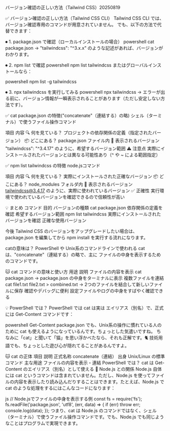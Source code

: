 バージョン確認の正しい方法（Tailwind CSS）20250819

✅ バージョン確認の正しい方法（Tailwind CSS CLI）
Tailwind CSS CLI では、バージョン確認専用のコマンドが用意されていません。
でも、以下の方法で代替できます：

⏺ 1. package.json で確認（ローカルインストールの場合）
powershell
cat package.json
→ "tailwindcss": "^3.x.x" のような記述があれば、バージョンがわかります。

⏺ 2. npm list で確認
powershell
npm list tailwindcss
またはグローバルインストールなら：

powershell
npm list -g tailwindcss

⏺ 3. npx tailwindcss を実行してみる
powershell
npx tailwindcss
→ エラーが出る前に、バージョン情報が一瞬表示されることがあります（ただし安定しない方法です）。

✅ cat package.json の特徴("concatenate"（連結する）の略)
シェル（ターミナル）で使うファイル操作コマンド

項目	                        内容
🔍 何を見ている？	        プロジェクトの依存関係の定義（指定されたバージョン）
📦 どこにある？	            package.json ファイル内
📌 表示されるバージョン	    "tailwindcss": "^3.4.17" のように、希望するバージョン範囲
⚠️ 注意点	                実際にインストールされたバージョンとは異なる可能性あり（^ や ~ による範囲指定）

✅ npm list tailwindcss の特徴
node.jsコマンド

項目	                        内容
🔍 何を見ている？	        実際にインストールされた正確なバージョン
📦 どこにある？	            node_modules フォルダ内
📌 表示されるバージョン	    tailwindcss@3.4.17 のように、実際に使われているバージョン
✅ 正確性	              実行環境で使われているバージョンを確認できるので信頼性が高い

💡 まとめ
コマンド	                    目的	                            バージョンの種類
cat package.json	    依存関係の定義を確認	                  希望するバージョン範囲
npm list tailwindcss	実際にインストールされたバージョンを確認	正確な使用バージョン

今後 Tailwind CSS のバージョンをアップグレードしたい場合は、package.json を編集してから npm install を実行する流れになります。

catの意味は？
PowerShell や Unix系のコマンドラインで使われる cat は、"concatenate"（連結する）の略で、主に ファイルの中身を表示するためのコマンドです。

🐱 cat コマンドの意味と使い方
用途	                    説明
ファイルの内容を表示	cat package.json → package.json の中身をターミナルに表示
複数ファイルを連結	    cat file1.txt file2.txt > combined.txt → 2つのファイルを結合して新しいファイルに保存
確認やデバッグに便利	設定ファイルやログの中身をすばやく確認できる

💡 PowerShell では？
PowerShell では cat は実は エイリアス（別名）で、正式には Get-Content コマンドです：

powershell
Get-Content package.json
でも、Unix系の操作に慣れている人のために cat も使えるようになっているんです。ちょっとした気遣いですね。
ちなみに「cat」と聞いて「猫」を思い浮かべたなら、それも正解です。🐈 技術用語でも、ちょっとした遊び心が隠れてることがあるんですよ。


🐱 cat の正体
項目	        説明
正式名称	concatenate（連結）
出身	    Unix/Linux の標準コマンド
主な用途	ファイルの内容を表示・連結
PowerShell では？	cat は Get-Content のエイリアス（別名）として使える
🧠 Node.js との関係
Node.js 自体には cat というコマンドは含まれていません。ただし、Node.js を使ってファイルの内容を表示したり読み込んだりすることはできます。たとえば、Node.js で cat のような処理をするにはこんなコードになります：

js
// Node.jsでファイルの中身を表示する例
const fs = require('fs');
fs.readFile('package.json', 'utf8', (err, data) => {
  if (err) throw err;
  console.log(data);
});
つまり、cat は Node.js のコマンドではなく、シェル（ターミナル）で使うファイル操作コマンドです。でも、Node.js でも同じようなことはプログラムで実現できます。